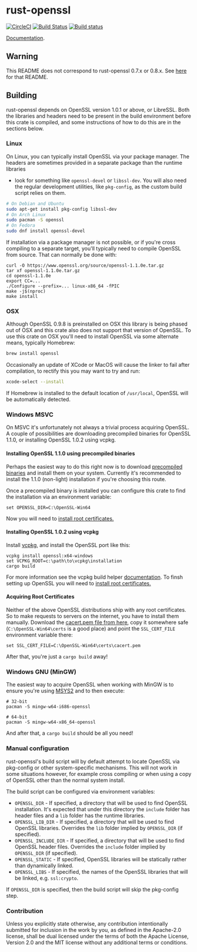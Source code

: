 # rust-openssl

[![CircleCI](https://circleci.com/gh/sfackler/rust-openssl.svg?style=shield)](https://circleci.com/gh/sfackler/rust-openssl) [![Build Status](https://travis-ci.org/sfackler/rust-openssl.svg?branch=master)](https://travis-ci.org/sfackler/rust-openssl) [![Build status](https://ci.appveyor.com/api/projects/status/d1knobws948pyynk/branch/master?svg=true)](https://ci.appveyor.com/project/sfackler/rust-openssl/branch/master)

[Documentation](https://docs.rs/openssl).

## Warning

This README does not correspond to rust-openssl 0.7.x or 0.8.x. See
[here](https://github.com/sfackler/rust-openssl/blob/b8fb29db5c246175a096260eacca38180cd77dd0/README.md)
for that README.

## Building

rust-openssl depends on OpenSSL version 1.0.1 or above, or LibreSSL. Both the
libraries and headers need to be present in the build environment before this
crate is compiled, and some instructions of how to do this are in the sections
below.

### Linux

On Linux, you can typically install OpenSSL via your package manager. The
headers are sometimes provided in a separate package than the runtime libraries
- look for something like `openssl-devel` or `libssl-dev`. You will also need the
regular development utilities, like `pkg-config`, as the custom build script relies
on them.

```bash
# On Debian and Ubuntu
sudo apt-get install pkg-config libssl-dev
# On Arch Linux
sudo pacman -S openssl
# On Fedora
sudo dnf install openssl-devel
```

If installation via a package manager is not possible, or if you're cross
compiling to a separate target, you'll typically need to compile OpenSSL from
source. That can normally be done with:

```
curl -O https://www.openssl.org/source/openssl-1.1.0e.tar.gz
tar xf openssl-1.1.0e.tar.gz
cd openssl-1.1.0e
export CC=...
./Configure --prefix=... linux-x86_64 -fPIC
make -j$(nproc)
make install
```

### OSX

Although OpenSSL 0.9.8 is preinstalled on OSX this library is being phased out
of OSX and this crate also does not support that version of OpenSSL. To use this
crate on OSX you'll need to install OpenSSL via some alternate means, typically
Homebrew:

```bash
brew install openssl
```

Occasionally an update of XCode or MacOS will cause the linker to fail after compilation, to rectify this you may want to try and run:

```bash
xcode-select --install
```

If Homebrew is installed to the default location of `/usr/local`, OpenSSL will be
automatically detected.

### Windows MSVC

On MSVC it's unfortunately not always a trivial process acquiring OpenSSL. A couple of possibilities
are downloading precompiled binaries for OpenSSL 1.1.0, or installing OpenSSL 1.0.2 using vcpkg.

#### Installing OpenSSL 1.1.0 using precompiled binaries

Perhaps the easiest way to do this right now is to download [precompiled
binaries] and install them on your system. Currently it's recommended to
install the 1.1.0 (non-light) installation if you're choosing this route.

[precompiled binaries]: http://slproweb.com/products/Win32OpenSSL.html

Once a precompiled binary is installed you can configure this crate to find the
installation via an environment variable:

```
set OPENSSL_DIR=C:\OpenSSL-Win64
```

Now you will need to [install root certificates.](#acquiring-root-certificates)

#### Installing OpenSSL 1.0.2 using vcpkg

Install [vcpkg](https://github.com/Microsoft/vcpkg), and install the OpenSSL port like this:

```Batchfile
vcpkg install openssl:x64-windows
set VCPKG_ROOT=c:\path\to\vcpkg\installation
cargo build
```

For more information see the vcpkg build helper [documentation](http://docs.rs/vcpkg).
To finsh setting up OpenSSL you will need to [install root certificates.](#acquiring-root-certificates)

#### Acquiring Root Certificates

Neither of the above OpenSSL distributions ship with any root certificates.
So to make requests to servers on the internet, you have to install them
manually. Download the [cacert.pem file from here], copy it somewhere safe
(`C:\OpenSSL-Win64\certs` is a good place) and point the `SSL_CERT_FILE`
environment variable there:

```
set SSL_CERT_FILE=C:\OpenSSL-Win64\certs\cacert.pem
```

[cacert.pem file from here]: https://curl.haxx.se/docs/caextract.html

After that, you're just a `cargo build` away!

### Windows GNU (MinGW)

The easiest way to acquire OpenSSL when working with MinGW is to ensure you're
using [MSYS2](http://msys2.github.io) and to then execute:

```
# 32-bit
pacman -S mingw-w64-i686-openssl

# 64-bit
pacman -S mingw-w64-x86_64-openssl
```

And after that, a `cargo build` should be all you need!

### Manual configuration

rust-openssl's build script will by default attempt to locate OpenSSL via
pkg-config or other system-specific mechanisms. This will not work in some
situations however, for example cross compiling or when using a copy of OpenSSL
other than the normal system install.

The build script can be configured via environment variables:

* `OPENSSL_DIR` - If specified, a directory that will be used to find
  OpenSSL installation. It's expected that under this directory the `include`
  folder has header files and a `lib` folder has the runtime libraries.
* `OPENSSL_LIB_DIR` - If specified, a directory that will be used to find
  OpenSSL libraries. Overrides the `lib` folder implied by `OPENSSL_DIR`
  (if specified).
* `OPENSSL_INCLUDE_DIR` - If specified, a directory that will be used to find
  OpenSSL header files. Overrides the `include` folder implied by `OPENSSL_DIR`
  (if specified).
* `OPENSSL_STATIC` - If specified, OpenSSL libraries will be statically rather
  than dynamically linked.
* `OPENSSL_LIBS` - If specified, the names of the OpenSSL libraries that will be
  linked, e.g. `ssl:crypto`.

If `OPENSSL_DIR` is specified, then the build script will skip the pkg-config
step.

### Contribution

Unless you explicitly state otherwise, any contribution intentionally
submitted for inclusion in the work by you, as defined in the Apache-2.0
license, shall be dual licensed under the terms of both the Apache License,
Version 2.0 and the MIT license without any additional terms or conditions.
